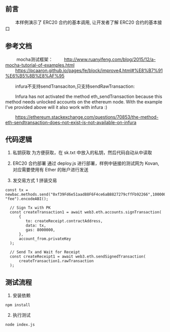 ## 前言
&nbsp;&nbsp;&nbsp;&nbsp;&nbsp;&nbsp;&nbsp;&nbsp;本样例演示了 ERC20 合约的基本调用, 让开发者了解 ERC20 合约的基本接口

## 参考文档
&nbsp;&nbsp;&nbsp;&nbsp;&nbsp;&nbsp;&nbsp;&nbsp; mocha测试框架：
  &nbsp;&nbsp;&nbsp;&nbsp;&nbsp;&nbsp;&nbsp;&nbsp;http://www.ruanyifeng.com/blog/2015/12/a-mocha-tutorial-of-examples.html
  &nbsp;&nbsp;&nbsp;&nbsp;&nbsp;&nbsp;&nbsp;&nbsp;https://pcaaron.github.io/pages/fe/block/improve4.html#%E8%B7%91%E6%B5%8B%E8%AF%95

&nbsp;&nbsp;&nbsp;&nbsp;&nbsp;&nbsp;&nbsp;&nbsp;infura不支持sendTransaciton,只支持sendRawTransaction:
  
&nbsp;&nbsp;&nbsp;&nbsp;&nbsp;&nbsp;&nbsp;&nbsp;Infura has not activated the method eth_sendTransaction because this method needs unlocked accounts on the ethereum node. With the example I've provided above will it also work with infura :)
  
&nbsp;&nbsp;&nbsp;&nbsp;&nbsp;&nbsp;&nbsp;&nbsp;https://ethereum.stackexchange.com/questions/70853/the-method-eth-sendtransaction-does-not-exist-is-not-available-on-infura 

## 代码逻辑
1) 私钥获取
为方便获取，在 sk.txt 中放入的私钥，然后代码自动从中读取

2) ERC20 合约部署
通过 deploy.js 进行部署，样例中链接的测试网为 Kovan, 对应需要使用有 Ether 的账户进行发送


3) 发交易方式
 1 拼装交易
 ```
const tx = newbac.methods.send("0xf39Fd6e51aad88F6F4ce6aB8827279cffFb92266",100000, "fee").encodeABI();

   // Sign Tx with PK
   const createTransaction1 = await web3.eth.accounts.signTransaction(
       {
          to: createReceipt.contractAddress,
          data: tx,
          gas: 8000000,
       },
       account_from.privateKey
   );

   // Send Tx and Wait for Receipt
   const createReceipt1 = await web3.eth.sendSignedTransaction(
       createTransaction1.rawTransaction
   );
```

## 测试流程
1) 安装依赖
```
npm install
```

2) 执行测试
```
node index.js
```